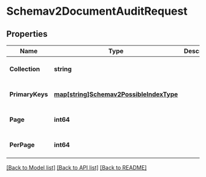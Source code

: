 # Schemav2DocumentAuditRequest

## Properties
Name | Type | Description | Notes
------------ | ------------- | ------------- | -------------
**Collection** | **string** |  | [optional] [default to null]
**PrimaryKeys** | [**map[string]Schemav2PossibleIndexType**](schemav2PossibleIndexType.md) |  | [optional] [default to null]
**Page** | **int64** |  | [optional] [default to null]
**PerPage** | **int64** |  | [optional] [default to null]

[[Back to Model list]](../README.md#documentation-for-models) [[Back to API list]](../README.md#documentation-for-api-endpoints) [[Back to README]](../README.md)


